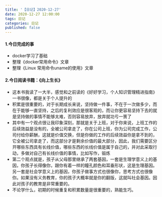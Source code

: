 ```yaml
---
title: '【日记】2020-12-27'
date: 2020-12-27 12:00:00
tags: 日记
categories: 日记
published: false
---
```


#### 1.今日完成的事
* docker学习了基础
* 整理《docker常用命令》文章
* 整理《Linux 常用命令uname的使用》文章

#### 2.今日阅读书籍：《向上生长》
* 这本书我读了一大半，感觉和之前读的《好好学习，个人知识管理精进指南》一书很像，都是关于个人提升的
* 积累是很重要的，对于长期成长来说，坚持做一件事，不在于一次做多少，而在于能够一直坚持，之后的复利效应是很客观的，而让你更容易坚持下去的就是坚持做的事情不能够太难，否则容易放弃，放弃就功亏一篑了
* 其中有一个观点很让我印象深刻，那就是关于上班，对于你来说，上班工作的后续效益是没有的，全被公司拿走了，你在公司上班，你为公司完成工作，公司付给你薪酬，这就是价值交换，但是你做的工作的后续效益你是拿不到的，它全被公司拿走了，而这部分才是剩余价值的最大部分，因此，我们需要区分开哪些东西具有长线价值，哪些东西的长线价值是属于自己的，并对此采取行动，多做对自己有长线价值的事情，比如写作，锻炼
* 第二个观点就是，孩子从父母那里继承了两套基因，一套是生理学意义上的基因，你孩子长得像你，跟你有着一样的瞳孔颜色和耳垂形状，这是生理基因。另一套是社会学意义上的基因，你孩子做事方式也很像你，思考方式也很像你。如果没有义务教育，你的孩子大概率就是你的翻版，这就叫社会基因。因此对孩子的教育是非常重要的。
* 不论学什么，初期的时候重复和积累数量是很重要的，熟能生巧。

